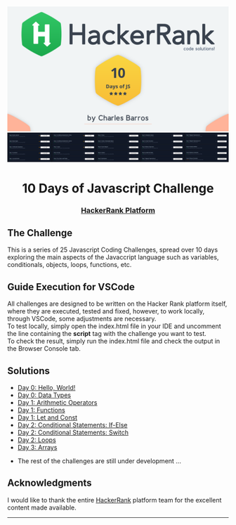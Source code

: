 <div align='center'>
    <img src='./images/readme-image.png'>
</div>
<div align='center'>
    <img src='./images/challenge-list.png'>
</div>

<h1 align='center'>10 Days of Javascript Challenge</h1>

<div align='center'>
    <h3>
      <a href='https://www.hackerrank.com/domains/tutorials/10-days-of-javascript' target="_blank"> HackerRank Platform</a>
    </h3>
</div>

## <strong>The Challenge</strong>
This is a series of 25 Javascript Coding Challenges, spread over 10 days exploring the main aspects of the Javaccript language such as variables, conditionals, objects, loops, functions, etc.

## <strong>Guide Execution for VSCode</strong>
<div>
    All challenges are designed to be written on the Hacker Rank platform itself, where they are executed, tested and fixed, however, to work locally, through VSCode, some adjustments are necessary.<br>
    To test locally, simply open the index.html file in your IDE and uncomment the line containing the <strong>script</strong> tag with the challenge you want to test.<br>
    To check the result, simply run the index.html file and check the output in the Browser Console tab.
</div>

## <strong>Solutions</strong>
- [Day 0: Hello, World!](https://www.hackerrank.com/challenges/js10-hello-world/problem?isFullScreen=true)
- [Day 0: Data Types](https://www.hackerrank.com/challenges/js10-data-types/problem?isFullScreen=true)
- [Day 1: Arithmetic Operators](https://www.hackerrank.com/challenges/js10-arithmetic-operators/problem?isFullScreen=true?isFullScreen=true)
- [Day 1: Functions](https://www.hackerrank.com/challenges/js10-function/problem?isFullScreen=true)
- [Day 1: Let and Const](https://www.hackerrank.com/challenges/js10-let-and-const/problem?isFullScreen=true)
- [Day 2: Conditional Statements: If-Else](https://www.hackerrank.com/challenges/js10-if-else/problem?isFullScreen=true)
- [Day 2: Conditional Statements: Switch](https://www.hackerrank.com/challenges/js10-switch/problem?isFullScreen=true)
- [Day 2: Loops](https://www.hackerrank.com/challenges/js10-loops/problem?isFullScreen=true)
- [Day 3: Arrays](https://www.hackerrank.com/challenges/js10-arrays/problem?isFullScreen=true)
<!--
- [Day 3: Try, Catch, and Finally](#)
- [Day 3: Throw](#)
- [Day 4: Create a Rectangle Object](#)
- [Day 4: Count Objects](#)
- [Day 4: Classes](#)
- [Day 5: Inheritance](#)
- [Day 5: Template Literals](#)
- [Day 5: Arrow Functions](#)
- [Day 6: Bitwise Operators](#)
- [Day 6: JavaScript Dates](#)
- [Day 7: Regular Expressions I](#)
- [Day 7: Regular Expressions II](#)
- [Day 7: Regular Expressions III](#)
- [Day 8: Create a Button](#)
- [Day 8: Buttons Container](#)
- [Day 9: Binary Calculator](#) -->

- The rest of the challenges are still under development ... 

## <strong>Acknowledgments</strong>
I would like to thank the entire [HackerRank](https://www.hackerrank.com/) platform team for the excellent content made available.
<hr>
